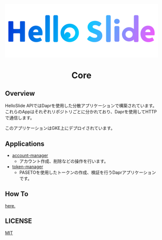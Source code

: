 <div aligin="center">
  <img src="./assets/logo.svg">
</div>
<h1  align="center">Core</h1>

## Overview

HelloSlide APIではDaprを使用した分散アプリケーションで構築されています。\
これらのAppはそれぞれリポジトリごとに分かれており、Daprを使用してHTTPで通信します。

このアプリケーションはGKE上にデプロイされています。

## Applications

- [account-manager](https://github.com/hello-slide/account-manager)
  - アカウント作成、削除などの操作を行います。
- [token-manager](https://github.com/hello-slide/token-manager)
  - PASETOを使用したトークンの作成、検証を行うDaprアプリケーションです。

## How To

[here.](./documents/howto.md)

## LICENSE

[MIT](./LICENSE)
